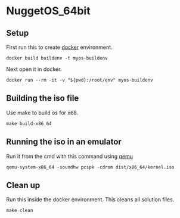 # NuggetOS_64bit

## Setup
First run this to create [docker](https://www.docker.com/products/docker-desktop) environment.
```
docker build buildenv -t myos-buildenv
```
Next open it in docker.
```
docker run --rm -it -v "${pwd}:/root/env" myos-buildenv
```
## Building the iso file
Use make to build os for x68.
```
make build-x86_64
```
## Running the iso in an emulator
Run it from the cmd with this command using [qemu](https://www.qemu.org/download/)
```
qemu-system-x86_64 -soundhw pcspk -cdrom dist/x86_64/kernel.iso
```
## Clean up
Run this inside the docker environment. This cleans all solution files.
```
make clean
```

